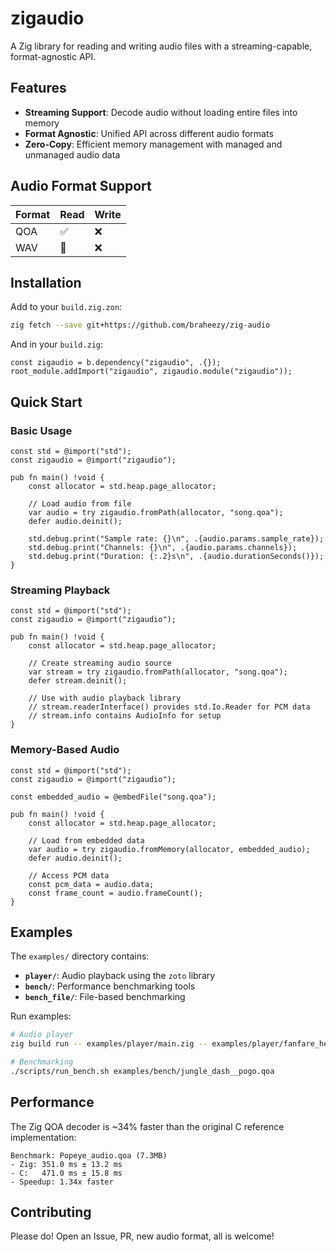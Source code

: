 # zigaudio

A Zig library for reading and writing audio files with a streaming-capable, format-agnostic API.

## Features

- **Streaming Support**: Decode audio without loading entire files into memory
- **Format Agnostic**: Unified API across different audio formats
- **Zero-Copy**: Efficient memory management with managed and unmanaged audio data

## Audio Format Support

| Format | Read | Write |
|--------|------|-------|
| QOA    | ✅   | ❌    |
| WAV    | 🚧   | ❌    |

## Installation

Add to your `build.zig.zon`:

```bash
zig fetch --save git+https://github.com/braheezy/zig-audio
```

And in your `build.zig`:

```zig
const zigaudio = b.dependency("zigaudio", .{});
root_module.addImport("zigaudio", zigaudio.module("zigaudio"));
```

## Quick Start

### Basic Usage

```zig
const std = @import("std");
const zigaudio = @import("zigaudio");

pub fn main() !void {
    const allocator = std.heap.page_allocator;

    // Load audio from file
    var audio = try zigaudio.fromPath(allocator, "song.qoa");
    defer audio.deinit();

    std.debug.print("Sample rate: {}\n", .{audio.params.sample_rate});
    std.debug.print("Channels: {}\n", .{audio.params.channels});
    std.debug.print("Duration: {:.2}s\n", .{audio.durationSeconds()});
}
```

### Streaming Playback

```zig
const std = @import("std");
const zigaudio = @import("zigaudio");

pub fn main() !void {
    const allocator = std.heap.page_allocator;

    // Create streaming audio source
    var stream = try zigaudio.fromPath(allocator, "song.qoa");
    defer stream.deinit();

    // Use with audio playback library
    // stream.readerInterface() provides std.Io.Reader for PCM data
    // stream.info contains AudioInfo for setup
}
```

### Memory-Based Audio

```zig
const std = @import("std");
const zigaudio = @import("zigaudio");

const embedded_audio = @embedFile("song.qoa");

pub fn main() !void {
    const allocator = std.heap.page_allocator;

    // Load from embedded data
    var audio = try zigaudio.fromMemory(allocator, embedded_audio);
    defer audio.deinit();

    // Access PCM data
    const pcm_data = audio.data;
    const frame_count = audio.frameCount();
}
```

## Examples

The `examples/` directory contains:

- **`player/`**: Audio playback using the `zoto` library
- **`bench/`**: Performance benchmarking tools
- **`bench_file/`**: File-based benchmarking

Run examples:

```bash
# Audio player
zig build run -- examples/player/main.zig -- examples/player/fanfare_heartcontainer.qoa

# Benchmarking
./scripts/run_bench.sh examples/bench/jungle_dash__pogo.qoa
```

## Performance

The Zig QOA decoder is ~34% faster than the original C reference implementation:

```
Benchmark: Popeye_audio.qoa (7.3MB)
- Zig: 351.0 ms ± 13.2 ms
- C:   471.0 ms ± 15.8 ms
- Speedup: 1.34x faster
```

## Contributing

Please do! Open an Issue, PR, new audio format, all is welcome!
